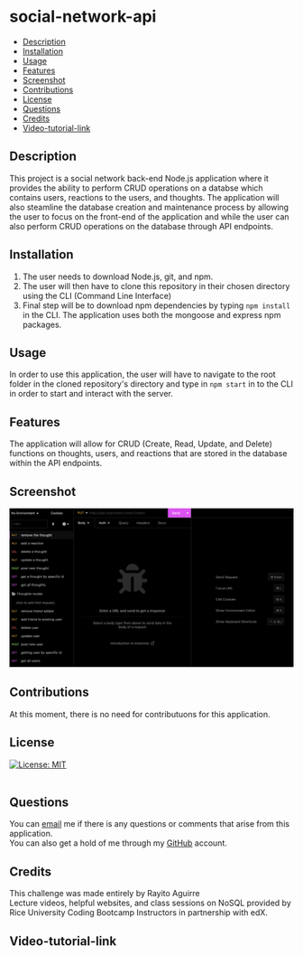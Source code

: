 # social-network-api
- [Description](#description)
- [Installation](#installation)
- [Usage](#usage)
- [Features](#features)
- [Screenshot](#screenshot)
- [Contributions](#contributions)
- [License](#license)
- [Questions](#questions)
- [Credits](#credits)
- [Video-tutorial-link](#video-tutorial-link)

## Description
This project is a social network back-end Node.js application where it provides the ability to perform CRUD operations on a databse which contains users, reactions to the users, and thoughts. The application will also steamline the database creation and maintenance process by allowing the user to focus on the front-end of the application and while the user can also perform CRUD operations on the database through API endpoints.
## Installation
1. The user needs to download Node.js, git, and npm.<br>
2. The user will then have to clone this repository in their chosen directory using the CLI (Command Line Interface)<br>
3. Final step will be to download npm dependencies by typing `npm install` in the CLI. The application uses both the mongoose and express npm packages.<br>
## Usage
In order to use this application, the user will have to navigate to the root folder in the cloned repository's directory and type in `npm start` in to the CLI in order to start and interact with the server.
## Features
The application will allow for CRUD (Create, Read, Update, and Delete) functions on thoughts, users, and reactions that are stored in the database within the API endpoints.
## Screenshot
![Alt text](<Assets/Screenshot 2023-07-01 at 11.09.54 PM.png>)
## Contributions
At this moment, there is no need for contributuons for this application.<br>
## License
[![License: MIT](https://img.shields.io/badge/License-MIT-yellow.svg)](https://opensource.org/license/MIT) <br><br>
## Questions
You can [email](rayito.aguirre94@gmail.com) me if there is any questions or comments that arise from this application.<br>
You can also get a hold of me through my [GitHub](https://github.com/itsrayito) account.
## Credits
This challenge was made entirely by Rayito Aguirre<br>
Lecture videos, helpful websites, and class sessions on NoSQL provided by Rice University Coding Bootcamp Instructors in partnership with edX.<br>
## Video-tutorial-link